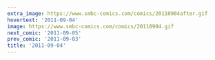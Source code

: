```yaml
---
extra_image: https://www.smbc-comics.com/comics/20110904after.gif
hovertext: '2011-09-04'
image: https://www.smbc-comics.com/comics/20110904.gif
next_comic: '2011-09-05'
prev_comic: '2011-09-03'
title: '2011-09-04'
---
```


